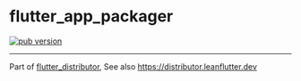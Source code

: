 # flutter_app_packager

[![pub version][pub-image]][pub-url]

[pub-image]: https://img.shields.io/pub/v/flutter_app_packager.svg
[pub-url]: https://pub.dev/packages/flutter_app_packager

---

Part of [flutter_distributor](https://github.com/leanflutter/flutter_distributor), See also https://distributor.leanflutter.dev
